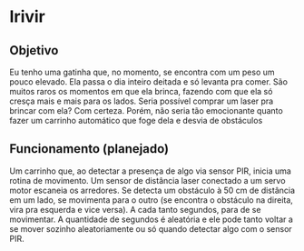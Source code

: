# Irivir

## Objetivo
Eu tenho uma gatinha que, no momento, se encontra com um peso um pouco elevado. Ela passa o dia inteiro deitada e só levanta pra comer. São muitos raros os momentos em que ela brinca, fazendo com que ela só cresça mais e mais para os lados. Seria possível comprar um laser pra brincar com ela? Com certeza. Porém, não seria tão emocionante quanto fazer um carrinho automático que foge dela e desvia de obstáculos

## Funcionamento (planejado)
Um carrinho que, ao detectar a presença de algo via sensor PIR, inicia uma rotina de movimento. Um sensor de distância laser conectado a um servo motor escaneia os arredores. Se detecta um obstáculo à 50 cm de distância em um lado, se movimenta para o outro (se encontra o obstáculo na direita, vira pra esquerda e vice versa). A cada tanto segundos, para de se movimentar. A quantidade de segundos é aleatória e ele pode tanto voltar a se mover sozinho aleatoriamente ou só quando detectar algo com o sensor PIR.